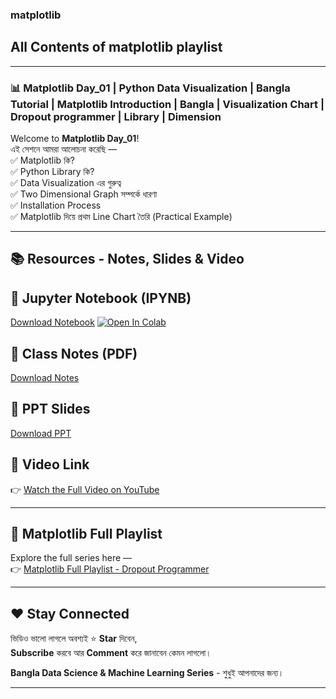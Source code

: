 ### matplotlib
## All Contents of matplotlib playlist
--- 
### 📊 Matplotlib Day_01 | Python Data Visualization | Bangla Tutorial | Matplotlib Introduction | Bangla | Visualization Chart | Dropout programmer | Library | Dimension

Welcome to **Matplotlib Day_01**!  
এই সেশনে আমরা আলোচনা করেছি —  
✅ Matplotlib কি?  
✅ Python Library কি?  
✅ Data Visualization এর গুরুত্ব  
✅ Two Dimensional Graph সম্পর্কে ধারণা  
✅ Installation Process  
✅ Matplotlib দিয়ে প্রথম Line Chart তৈরি (Practical Example)

---
## 📚 Resources - Notes, Slides & Video

## 📓 **Jupyter Notebook (IPYNB)**
[Download Notebook](https://github.com/DropoutProgrammer/DataVizBangla/raw/main/Matplotlib_Day_01_Notebook.ipynb)
[![Open In Colab](https://colab.research.google.com/assets/colab-badge.svg)](https://github.com/mahamud-13756/matplotlib/blob/main/Matplotlib_Day_01/Matplotlib_01.ipynb)

## 📝 **Class Notes (PDF)**
[Download Notes](https://github.com/mahamud-13756/matplotlib/tree/main/Matplotlib_Day_01)

## 📑 **PPT Slides**
[Download PPT](https://github.com/mahamud-13756/matplotlib/tree/main/Matplotlib_Day_01)

## 🎥 **Video Link**
👉 [Watch the Full Video on YouTube](https://youtu.be/zcndSEyxveM?si=oWt5YNEfUhpv0YJX)

---

## 🔗 **Matplotlib Full Playlist**
Explore the full series here —  
👉 [Matplotlib Full Playlist - Dropout Programmer](https://www.youtube.com/playlist?list=PLGvQDTPXnnfpMu5R4VnXjTDi_yijPRPyl)

---

## ❤️ Stay Connected
ভিডিও ভালো লাগলে অবশ্যই ⭐ **Star** দিবেন,  
**Subscribe** করবে আর **Comment** করে জানাবেন কেমন লাগলো।

**Bangla Data Science & Machine Learning Series** - শুধুই আপনাদের জন্য।

---

